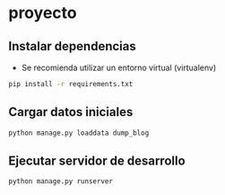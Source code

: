 # proyecto

## Instalar dependencias

- Se recomienda utilizar un entorno virtual (virtualenv)

```sh
pip install -r requirements.txt
```

## Cargar datos iniciales

```sh
python manage.py loaddata dump_blog
```

## Ejecutar servidor de desarrollo

```sh
python manage.py runserver
```
